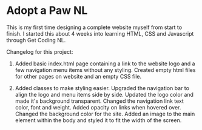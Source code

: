# Adopt a Paw NL

This is my first time designing a complete website myself from start to finish. I started this about 4 weeks into learning HTML, CSS and Javascript through Get Coding NL.

Changelog for this project:

1. Added basic index.html page containing a link to the website logo and a few navigation menu items without any styling. Created empty html files for other pages on website and an empty CSS file.

2. Added classes to make styling easier. Upgraded the navigation bar to align the logo and menu items side by side.  Updated the logo color and made it's background transparent. Changed the navigation link text color, font and weight. Added opacity on links when hovered over. Changed the background color for the site. Added an image to the main element within the body and styled it to fit the width of the screen.